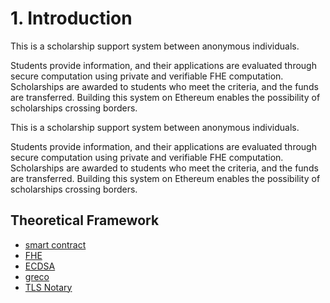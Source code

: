 # 1. Introduction

This is a scholarship support system between anonymous individuals.

Students provide information, and their applications are evaluated through secure computation using private and verifiable FHE computation. Scholarships are awarded to students who meet the criteria, and the funds are transferred. Building this system on Ethereum enables the possibility of scholarships crossing borders.

This is a scholarship support system between anonymous individuals.

Students provide information, and their applications are evaluated through secure computation using private and verifiable FHE computation. Scholarships are awarded to students who meet the criteria, and the funds are transferred. Building this system on Ethereum enables the possibility of scholarships crossing borders.

## Theoretical Framework

- [smart contract](https://ethereum.org/en/smart-contracts/)
- [FHE](https://en.wikipedia.org/wiki/Homomorphic_encryption#Fully_homomorphic_encryption)
- [ECDSA](https://en.wikipedia.org/wiki/Elliptic_Curve_Digital_Signature_Algorithm)
- [greco](https://github.com/privacy-scaling-explorations/greco)
- [TLS Notary](https://github.com/tlsnotary/tlsn)
